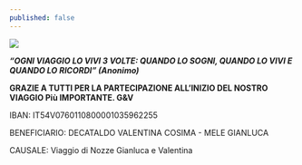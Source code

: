 ```yaml
---
published: false
---
```

![]({{site.baseurl}}/images/Foto%20Gianluca%20e%20Valentina.jpg)

_**“OGNI VIAGGIO LO VIVI 3 VOLTE: QUANDO LO SOGNI, QUANDO LO VIVI E QUANDO LO RICORDI” (Anonimo)**_




**GRAZIE A TUTTI PER LA PARTECIPAZIONE ALL’INIZIO DEL NOSTRO VIAGGIO Più IMPORTANTE. G&V**

IBAN: IT54V0760110800001035962255 

BENEFICIARIO: DECATALDO VALENTINA COSIMA - MELE GIANLUCA

CAUSALE: Viaggio di Nozze Gianluca e Valentina
